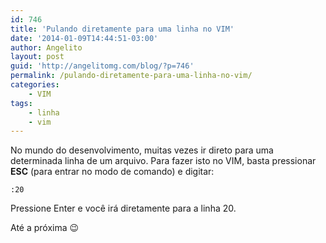 ```yaml
---
id: 746
title: 'Pulando diretamente para uma linha no VIM'
date: '2014-01-09T14:44:51-03:00'
author: Angelito
layout: post
guid: 'http://angelitomg.com/blog/?p=746'
permalink: /pulando-diretamente-para-uma-linha-no-vim/
categories:
    - VIM
tags:
    - linha
    - vim
---
```


No mundo do desenvolvimento, muitas vezes ir direto para uma determinada linha de um arquivo. Para fazer isto no VIM, basta pressionar **ESC** (para entrar no modo de comando) e digitar:

`:20`

Pressione Enter e você irá diretamente para a linha 20.

Até a próxima 😉